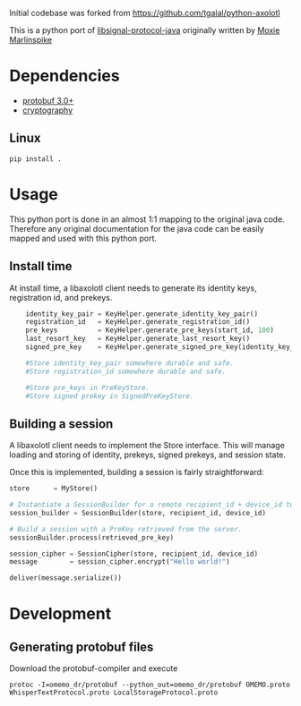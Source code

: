 Initial codebase was forked from https://github.com/tgalal/python-axolotl

This is a python port of [libsignal-protocol-java](https://github.com/WhisperSystems/libaxolotl-android) originally written by [Moxie Marlinspike](https://github.com/moxie0)


# Dependencies

 - [protobuf 3.0+](https://github.com/google/protobuf/)
 - [cryptography](https://cryptography.io)

## Linux

```
pip install .
```

# Usage

This python port is done in an almost 1:1 mapping to the original java code. Therefore any original documentation for the java code can be easily mapped and used with this python port.

## Install time

At install time, a libaxolotl client needs to generate its identity keys, registration id, and
prekeys.

```python
    identity_key_pair = KeyHelper.generate_identity_key_pair()
    registration_id   = KeyHelper.generate_registration_id()
    pre_keys          = KeyHelper.generate_pre_keys(start_id, 100)
    last_resort_key   = KeyHelper.generate_last_resort_key()
    signed_pre_key    = KeyHelper.generate_signed_pre_key(identity_key_pair, 5)

    #Store identity_key_pair somewhere durable and safe.
    #Store registration_id somewhere durable and safe.

    #Store pre_keys in PreKeyStore.
    #Store signed prekey in SignedPreKeyStore.
```

## Building a session

A libaxolotl client needs to implement the Store interface. This will manage loading and storing of identity, 
prekeys, signed prekeys, and session state.

Once this is implemented, building a session is fairly straightforward:

```python
store      = MyStore()

# Instantiate a SessionBuilder for a remote recipient_id + device_id tuple.
session_builder = SessionBuilder(store, recipient_id, device_id)

# Build a session with a PreKey retrieved from the server.
sessionBuilder.process(retrieved_pre_key)

session_cipher = SessionCipher(store, recipient_id, device_id)
message        = session_cipher.encrypt("Hello world!")

deliver(message.serialize())
```

# Development

## Generating protobuf files

Download the protobuf-compiler and execute

`protoc -I=omemo_dr/protobuf --python_out=omemo_dr/protobuf OMEMO.proto WhisperTextProtocol.proto LocalStorageProtocol.proto`

